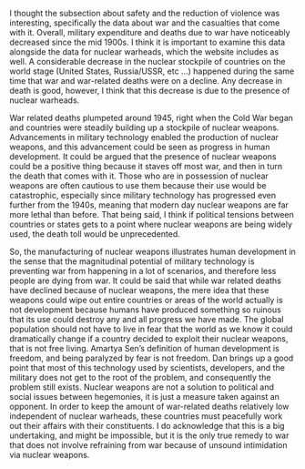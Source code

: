 I thought the subsection about safety and the reduction of violence was interesting, specifically the data about war and the casualties that come with it. Overall, military expenditure and deaths due to war have noticeably decreased since the mid 1900s. I think it is important to examine this data alongside the data for nuclear warheads, which the website includes as well. A considerable decrease in the nuclear stockpile of countries on the world stage (United States, Russia/USSR, etc …) happened during the same time that war and war-related deaths were on a decline. Any decrease in death is good, however, I think that this decrease is due to the presence of nuclear warheads.   

War related deaths plumpeted around 1945, right when the Cold War began and countries were steadily building up a stockpile of nuclear weapons. Advancements in military technology enabled the production of nuclear weapons, and this advancement could be seen as progress in human development. It could be argued that the presence of nuclear weapons could be a positive thing because it staves off most war, and then in turn the death that comes with it. Those who are in possession of nuclear weapons are often cautious to use them because their use would be catastrophic, especially since military technology has progressed even further from the 1940s, meaning that modern day nuclear weapons are far more lethal than before. That being said, I think if political tensions between countries or states gets to a point where nuclear weapons are being widely used, the death toll would be unprecedented.

So, the manufacturing of nuclear weapons illustrates human development in the sense that the magnitudinal potential of military technology is preventing war from happening in a lot of scenarios, and therefore less people are dying from war. It could be said that while war related deaths have declined because of nuclear weapons, the mere idea that these weapons could wipe out entire countries or areas of the world actually is not development because humans have produced something so ruinous that its use could destroy any and all progress we have made. The global population should not have to live in fear that the world as we know it could dramatically change if a country decided to exploit their nuclear weapons, that is not free living. Amartya Sen’s definition of human development is freedom, and being paralyzed by fear is not freedom. Dan brings up a good point that most of this technology used by scientists, developers, and the military does not get to the root of the problem, and consequently the problem still exists. Nuclear weapons are not a solution to political and social issues between hegemonies, it is just a measure taken against an opponent. In order to keep the amount of war-related deaths relatively low independent of nuclear warheads, these countries must peacefully work out their affairs with their constituents. I do acknowledge that this is a big undertaking, and might be impossible, but it is the only true remedy to war that does not involve refraining from war because of unsound intimidation via nuclear weapons. 

